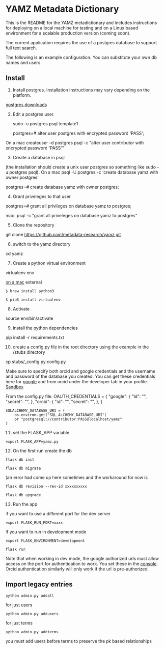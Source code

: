 
# YAMZ Metadata Dictionary

This is the README for the YAMZ metadictionary and includes instructions for
deploying on a local machine for testing and on a Linux based environment for a
scalable production version (coming soon). 

The current application requires the use of a postgres database to support full text search. 

The following is an example configuration. You can substitute your own db names and users

## Install

1. Install postgres. Installation instructions may vary depending on the platform.

[postgres downloads](https://www.postgresql.org/download/)


2. Edit a postgres user.

    sudo -u postgres psql template1

    postgres=# alter user postgres with encrypted password 'PASS';

On a mac
    createuser -d postgres
    psql -c "alter user contributor with encrypted password 'PASS'"


3. Create a database in psql

(the installation should create a unix user postgres so something like sudo -u postgres psql). On a mac psql -U postgres -c 'create database yamz with owner postgres'

postgres=# create database yamz with owner postgres;


4. Grant priveleges to that user

postgres=# grant all privileges on database yamz to postgres;

mac: psql -c "grant all priveleges on database yamz to postgres"


5. Clone the repository

git clone https://github.com/metadata-research/yamz.git

6. switch to the yamz directory

cd yamz

7. Create a python virtual environment

virtualenv env

[on a mac](https://gist.github.com/pandafulmanda/730a9355e088a9970b18275cb9eadef3) external

    $ brew install python3

    $ pip3 install virtualenv


8. Activate

source env/bin/activate

9.  install the python dependencies

pip install -r requirements.txt


10.  create a config.py file in the root directory using the example in the /stubs directory

cp stubs/_config.py config.py

Make sure to specify both orcid and google credentials and the username and password of the database you created. You can get these credentials here for [google](https://console.cloud.google.com/apis/credentials) and from orcid under the developer tab in your profile. [Sandbox](https://console.cloud.google.com/apis/credentials)

From the config.py file:
    OAUTH_CREDENTIALS = {
        "google": {
            "id": "<your-client-id>",
            "secret": "<your-client-secret>",
        },
        "orcid": {
            "id": "<your-client-id>",
            "secret": "<your-client-secret>",
        },
    }

    SQLALCHEMY_DATABASE_URI = (
        os.environ.get("SQL_ALCHEMY_DATABASE_URI")
        or "postgresql://contributor:PASS@localhost/yamz"
    )

11.  set the FLASK_APP variable

    export FLASK_APP=yamz.py

12.  On the first run create the db

    flask db init

    flask db migrate

(an error had come up here sometimes and the workaround for now is
    
    flask db revision --rev-id xxxxxxxxxx

    flask db upgrade

13. Run the app

if you want to use a different port for the dev server

    export FLASK_RUN_PORT=xxxx

If you want to run in development mode

    export FLASK_ENVIRONMENT=development

    flask run

Note that when working in dev mode, the google authorized urls must allow access on the port for authentication to work. You set these in the [console](https://console.cloud.google.com/apis/credentials).  Orcid authentication similarly will only work if the url is pre-authorized.



## Import legacy entries

    python admin.py addall

for just users

    python admin.py addusers

for just terms

    python admin.py addterms

you must add users before terms to preserve the pk based relationships